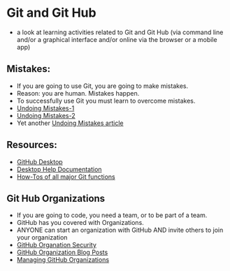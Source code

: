 # Git and Git Hub
* a look at learning activities related to Git and Git Hub (via command line and/or a graphical interface and/or online via the browser or a mobile app) 

## Mistakes: 
* If you are going to use Git, you are going to make mistakes. 
* Reason: you are human.  Mistakes happen. 
* To successfully use Git you must learn to overcome mistakes. 
* [Undoing Mistakes-1](https://www.smashingmagazine.com/2021/05/undoing-mistakes-git-part1/)
* [Undoing Mistakes-2](https://www.smashingmagazine.com/2021/05/undoing-mistakes-git-part2/)
* Yet another [Undoing Mistakes article](https://gist.github.com/silent1mezzo/1670623)

## Resources:
* [GitHub Desktop](https://desktop.github.com/)
* [Desktop Help Documentation](https://docs.github.com/en/desktop)
* [How-Tos of all major Git functions](https://docs.github.com/en/desktop/contributing-and-collaborating-using-github-desktop)

## Git Hub Organizations 
* If you are going to code, you need a team, or to be part of a team.  
* GitHub has you covered with Organizations.  
* ANYONE can start an organization with GitHub AND invite others to join your organization 
* [GitHub Organation Security](https://github.blog/2020-07-23-how-to-secure-your-github-organization-and-enterprise-account/)
* [GitHub Organization Blog Posts](https://dev.to/kritner/using-a-github-organization-to-organize-blog-postsalso-accidentally-hacking-hacktoberfest-42nl)
* [Managing GitHub Organizations](https://dzone.com/articles/managing-github-organizations-with-github-graphql)
